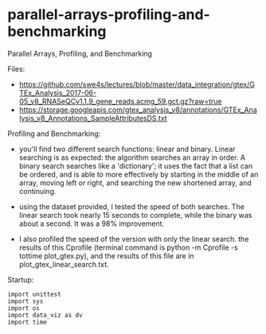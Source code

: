 # parallel-arrays-profiling-and-benchmarking
Parallel Arrays, Profiling, and Benchmarking

Files:
- https://github.com/swe4s/lectures/blob/master/data_integration/gtex/GTEx_Analysis_2017-06-05_v8_RNASeQCv1.1.9_gene_reads.acmg_59.gct.gz?raw=true
- https://storage.googleapis.com/gtex_analysis_v8/annotations/GTEx_Analysis_v8_Annotations_SampleAttributesDS.txt

Profiling and Benchmarking:
- you'll find two different search functions: linear and binary. Linear searching is as expected: the algorithm searches an array in order. A binary search searches like a 'dictionary'; it uses the fact that a list can be ordered, and is able to more effectively by starting in the middle of an array, moving left or right, and searching the new shortened array, and continuing.

- using the dataset provided, I tested the speed of both searches. The linear search took nearly 15 seconds to complete, while the binary was about a second. It was a 98% improvement.

- I also profiled the speed of the version with only the linear search. the results of this Cprofile (terminal command is python -m Cprofile -s tottime plot_gtex.py), and the results of this file are in plot_gtex_linear_search.txt. 

Startup:

```
import unittest
import sys
import os
import data_viz as dv
import time



```
